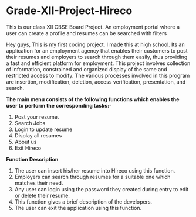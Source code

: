 # Grade-XII-Project-Hireco
This is our class XII CBSE Board Project. An employment portal where a user can create a profile and resumes can be searched with filters

Hey guys,
This is my first coding project. I made this at high school. Its an application for an employment agency that enables their customers to post their resumes and employers to search through them easily, thus providing a fast and efficient platform for employment. This project involves collection of information, constrained and organized display of the same and restricted access to modify. The various processes involved in this program are insertion, modification, deletion, access verification, presentation, and search.

**The main menu consists of the following functions which enables the user to perform the corresponding tasks:-**
1.	Post your resume.
2.	Search Jobs
3.	Login to update resume
4.	Display all resumes
5.	About us
6.	Exit Hireco

**Function Description**
1.	The user can insert his/her resume into Hireco using this function.
2.	Employers can search through resumes for a suitable one which matches their need.
3.	Any user can login using the password they created during entry to edit or delete their resume.
4.	This function gives a brief description of the developers.
5.	The user can exit the application using this function.
